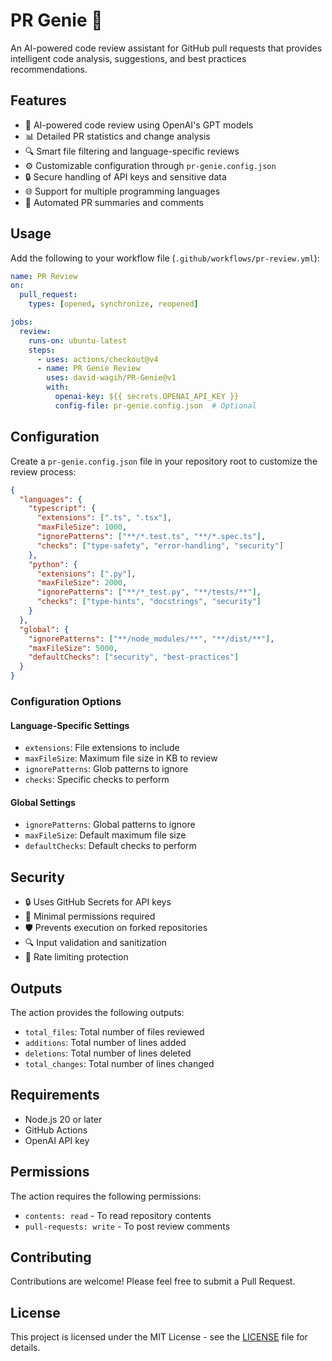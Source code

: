 # PR Genie 🤖

An AI-powered code review assistant for GitHub pull requests that provides intelligent code analysis, suggestions, and best practices recommendations.

## Features

- 🤖 AI-powered code review using OpenAI's GPT models
- 📊 Detailed PR statistics and change analysis
- 🔍 Smart file filtering and language-specific reviews
- ⚙️ Customizable configuration through `pr-genie.config.json`
- 🔒 Secure handling of API keys and sensitive data
- 🌐 Support for multiple programming languages
- 📝 Automated PR summaries and comments

## Usage

Add the following to your workflow file (`.github/workflows/pr-review.yml`):

```yaml
name: PR Review
on:
  pull_request:
    types: [opened, synchronize, reopened]

jobs:
  review:
    runs-on: ubuntu-latest
    steps:
      - uses: actions/checkout@v4
      - name: PR Genie Review
        uses: david-wagih/PR-Genie@v1
        with:
          openai-key: ${{ secrets.OPENAI_API_KEY }}
          config-file: pr-genie.config.json  # Optional
```

## Configuration

Create a `pr-genie.config.json` file in your repository root to customize the review process:

```json
{
  "languages": {
    "typescript": {
      "extensions": [".ts", ".tsx"],
      "maxFileSize": 1000,
      "ignorePatterns": ["**/*.test.ts", "**/*.spec.ts"],
      "checks": ["type-safety", "error-handling", "security"]
    },
    "python": {
      "extensions": [".py"],
      "maxFileSize": 2000,
      "ignorePatterns": ["**/*_test.py", "**/tests/**"],
      "checks": ["type-hints", "docstrings", "security"]
    }
  },
  "global": {
    "ignorePatterns": ["**/node_modules/**", "**/dist/**"],
    "maxFileSize": 5000,
    "defaultChecks": ["security", "best-practices"]
  }
}
```

### Configuration Options

#### Language-Specific Settings
- `extensions`: File extensions to include
- `maxFileSize`: Maximum file size in KB to review
- `ignorePatterns`: Glob patterns to ignore
- `checks`: Specific checks to perform

#### Global Settings
- `ignorePatterns`: Global patterns to ignore
- `maxFileSize`: Default maximum file size
- `defaultChecks`: Default checks to perform

## Security

- 🔒 Uses GitHub Secrets for API keys
- 🔐 Minimal permissions required
- 🛡️ Prevents execution on forked repositories
- 🔍 Input validation and sanitization
- 🚫 Rate limiting protection

## Outputs

The action provides the following outputs:
- `total_files`: Total number of files reviewed
- `additions`: Total number of lines added
- `deletions`: Total number of lines deleted
- `total_changes`: Total number of lines changed

## Requirements

- Node.js 20 or later
- GitHub Actions
- OpenAI API key

## Permissions

The action requires the following permissions:
- `contents: read` - To read repository contents
- `pull-requests: write` - To post review comments

## Contributing

Contributions are welcome! Please feel free to submit a Pull Request.

## License

This project is licensed under the MIT License - see the [LICENSE](LICENSE) file for details. 
